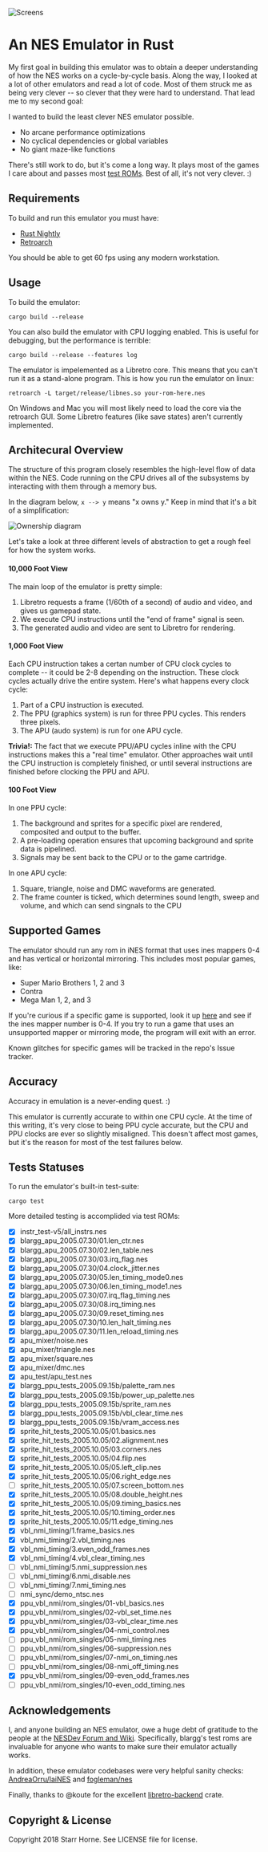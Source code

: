 ![Screens](doc/screens.png)

# An NES Emulator in Rust

My first goal in building this emulator was to obtain a deeper understanding of how the NES works on a cycle-by-cycle basis.
Along the way, I looked at a lot of other emulators and read a lot of code.
Most of them struck me as being very clever -- so clever that they were hard to understand.
That lead me to my second goal:

I wanted to build the least clever NES emulator possible.

* No arcane performance optimizations
* No cyclical dependencies or global variables
* No giant maze-like functions

There's still work to do, but it's come a long way.
It plays most of the games I care about and passes most [test ROMs](#test-statuses).
Best of all, it's not very clever. :)

## Requirements

To build and run this emulator you must have:

* [Rust Nightly](https://www.rust-lang.org/en-US/install.html)
* [Retroarch](http://www.retroarch.com/?page=platforms)

You should be able to get 60 fps using any modern workstation.

## Usage

To build the emulator:

```
cargo build --release
```

You can also build the emulator with CPU logging enabled.
This is useful for debugging, but the performance is terrible:

```
cargo build --release --features log
```

The emulator is impelemented as a Libretro core.
This means that you can't run it as a stand-alone program.
This is how you run the emulator on linux:

```
retroarch -L target/release/libnes.so your-rom-here.nes
```

On Windows and Mac you will most likely need to load the core via the retroarch GUI.
Some Libretro features (like save states) aren't currently implemented.

## Architecural Overview

The structure of this program closely resembles the high-level flow of data within the NES.
Code running on the CPU drives all of the subsystems by interacting with them through a memory bus.

In the diagram below, `x --> y` means "x owns y."
Keep in mind that it's a bit of a simplification:

![Ownership diagram](doc/ownership.svg)

Let's take a look at three different levels of abstraction to get a rough feel for how the system works.

#### 10,000 Foot View

The main loop of the emulator is pretty simple:

1.  Libretro requests a frame (1/60th of a second) of audio and video, and gives us gamepad state.
2.  We execute CPU instructions until the "end of frame" signal is seen.
3.  The generated audio and video are sent to Libretro for rendering.

#### 1,000 Foot View

Each CPU instruction takes a certan number of CPU clock cycles to complete -- it could be 2-8 depending on the instruction.
These clock cycles actually drive the entire system. Here's what happens every clock cycle:

1.  Part of a CPU instruction is executed.
2.  The PPU (graphics system) is run for three PPU cycles.
    This renders three pixels.
3.  The APU (audo system) is run for one APU cycle.

**Trivia!:** The fact that we execute PPU/APU cycles inline with the CPU instructions makes this a "real time" emulator.
Other approaches wait until the CPU instruction is completely finished, or until several instructions are finished before clocking the PPU and APU.

#### 100 Foot View

In one PPU cycle:

1.  The background and sprites for a specific pixel are rendered, composited and output to the buffer.
2.  A pre-loading operation ensures that upcoming background and sprite data is pipelined.
3.  Signals may be sent back to the CPU or to the game cartridge.

In one APU cycle:

1.  Square, triangle, noise and DMC waveforms are generated.
2.  The frame counter is ticked, which determines sound length, sweep and volume, and which can send singnals to the CPU

## Supported Games

The emulator should run any rom in iNES format that uses ines mappers 0-4 and has vertical or horizontal mirroring. This includes most popular games, like:

* Super Mario Brothers 1, 2 and 3
* Contra
* Mega Man 1, 2, and 3

If you're curious if a specific game is supported, look it up [here](http://bootgod.dyndns.org:7777/search.php) and see if the ines mapper number is 0-4.
If you try to run a game that uses an unsupported mapper or mirroring mode, the program will exit with an error.

Known glitches for specific games will be tracked in the repo's Issue tracker.

## Accuracy

Accuracy in emulation is a never-ending quest. :)

This emulator is currently accurate to within one CPU cycle.
At the time of this writing, it's very close to being PPU cycle accurate, but the CPU and PPU clocks are ever so slightly misaligned.
This doesn't affect most games, but it's the reason for most of the test failures below.

## Tests Statuses

To run the emulator's built-in test-suite:

```
cargo test
```

More detailed testing is accomplided via test ROMs:

* [x] instr_test-v5/all_instrs.nes
* [x] blargg_apu_2005.07.30/01.len_ctr.nes
* [x] blargg_apu_2005.07.30/02.len_table.nes
* [x] blargg_apu_2005.07.30/03.irq_flag.nes
* [x] blargg_apu_2005.07.30/04.clock_jitter.nes
* [x] blargg_apu_2005.07.30/05.len_timing_mode0.nes
* [x] blargg_apu_2005.07.30/06.len_timing_mode1.nes
* [x] blargg_apu_2005.07.30/07.irq_flag_timing.nes
* [x] blargg_apu_2005.07.30/08.irq_timing.nes
* [x] blargg_apu_2005.07.30/09.reset_timing.nes
* [x] blargg_apu_2005.07.30/10.len_halt_timing.nes
* [x] blargg_apu_2005.07.30/11.len_reload_timing.nes
* [x] apu_mixer/noise.nes
* [x] apu_mixer/triangle.nes
* [x] apu_mixer/square.nes
* [x] apu_mixer/dmc.nes
* [x] apu_test/apu_test.nes
* [x] blargg_ppu_tests_2005.09.15b/palette_ram.nes
* [x] blargg_ppu_tests_2005.09.15b/power_up_palette.nes
* [x] blargg_ppu_tests_2005.09.15b/sprite_ram.nes
* [x] blargg_ppu_tests_2005.09.15b/vbl_clear_time.nes
* [x] blargg_ppu_tests_2005.09.15b/vram_access.nes
* [x] sprite_hit_tests_2005.10.05/01.basics.nes
* [x] sprite_hit_tests_2005.10.05/02.alignment.nes
* [x] sprite_hit_tests_2005.10.05/03.corners.nes
* [x] sprite_hit_tests_2005.10.05/04.flip.nes
* [x] sprite_hit_tests_2005.10.05/05.left_clip.nes
* [x] sprite_hit_tests_2005.10.05/06.right_edge.nes
* [ ] sprite_hit_tests_2005.10.05/07.screen_bottom.nes
* [x] sprite_hit_tests_2005.10.05/08.double_height.nes
* [x] sprite_hit_tests_2005.10.05/09.timing_basics.nes
* [x] sprite_hit_tests_2005.10.05/10.timing_order.nes
* [x] sprite_hit_tests_2005.10.05/11.edge_timing.nes
* [x] vbl_nmi_timing/1.frame_basics.nes
* [x] vbl_nmi_timing/2.vbl_timing.nes
* [x] vbl_nmi_timing/3.even_odd_frames.nes
* [x] vbl_nmi_timing/4.vbl_clear_timing.nes
* [ ] vbl_nmi_timing/5.nmi_suppression.nes
* [ ] vbl_nmi_timing/6.nmi_disable.nes
* [ ] vbl_nmi_timing/7.nmi_timing.nes
* [ ] nmi_sync/demo_ntsc.nes
* [x] ppu_vbl_nmi/rom_singles/01-vbl_basics.nes
* [x] ppu_vbl_nmi/rom_singles/02-vbl_set_time.nes
* [x] ppu_vbl_nmi/rom_singles/03-vbl_clear_time.nes
* [x] ppu_vbl_nmi/rom_singles/04-nmi_control.nes
* [ ] ppu_vbl_nmi/rom_singles/05-nmi_timing.nes
* [ ] ppu_vbl_nmi/rom_singles/06-suppression.nes
* [ ] ppu_vbl_nmi/rom_singles/07-nmi_on_timing.nes
* [ ] ppu_vbl_nmi/rom_singles/08-nmi_off_timing.nes
* [x] ppu_vbl_nmi/rom_singles/09-even_odd_frames.nes
* [ ] ppu_vbl_nmi/rom_singles/10-even_odd_timing.nes

## Acknowledgements

I, and anyone building an NES emulator, owe a huge debt of gratitude to the people at the [NESDev Forum and Wiki](http://nesdev.com/).
Specifically, blargg's test roms are invaluable for anyone who wants to make sure their emulator actually works.

In addition, these emulator codebases were very helpful sanity checks:
[AndreaOrru/laiNES](https://github.com/AndreaOrru/LaiNES) and [fogleman/nes](https://github.com/fogleman/nes)

Finally, thanks to @koute for the excellent [libretro-backend](https://github.com/koute/libretro-backend) crate.

## Copyright & License

Copyright 2018 Starr Horne. See LICENSE file for license. 


